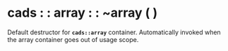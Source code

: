 # cads : : array : : ~array ( )

Default destructor for **`cads::array`** container. Automatically invoked when the array container goes out of usage scope.
